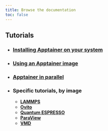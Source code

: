 ```yaml
---
title: Browse the documentation
toc: false
---
```




<h2>Tutorials</h2>

- <h3><a href="/en/documentation/install-apptainer/howto/">Installing Apptainer on your system</a></h3>

- <h3><a href="/en/documentation/use/apptainer-image/">Using an Apptainer image</a></h3>

- <h3><a href="/en/documentation/use/apptainer_parallel/">Apptainer in parallel</a></h3>

- <h3>Specific tutorials, by image</h3>

  - <a class="text-x-large" href="/en/documentation/by-container/lammps/"><b>LAMMPS</b></a>
  - <a class="text-x-large" href="/en/documentation/by-container/ovito/"><b>Ovito</b></a>
  - <a class="text-x-large" href="/en/documentation/by-container/quantum-espresso/"><b>Quantum ESPRESSO</b></a>
  - <a class="text-x-large" href="/en/documentation/by-container/paraview/"><b>ParaView</b></a>
  - <a class="text-x-large" href="/en/documentation/by-container/vmd/"><b>VMD</b></a>
